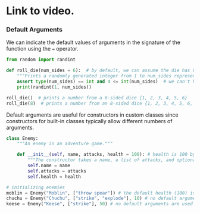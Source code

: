 # Link to video.
### Default Arguments

We can indicate the default values of arguments in the signature of the function using the `=` operator.

```python
from random import randint

def roll_die(num_sides = 6):  # by default, we can assume the die has 6 sides unless specified otherwise
    """Prints a randomly generated integer from 1 to num_sides representing a die roll."""
    assert type(num_sides) == int and 4 <= int(num_sides)  # we can't have fewer than 4 sides on a die
    print(randint(1, num_sides))

roll_die()  # prints a number from a 6-sided dice {1, 2, 3, 4, 5, 6}
roll_die(8)  # prints a number from an 8-sided dice {1, 2, 3, 4, 5, 6, 7, 8}
```

Default arguments are useful for constructors in custom classes since constructors for built-in classes typically allow different numbers of arguments.

```python
class Enemy:
    """An enemy in an adventure game."""

    def __init__(self, name, attacks, health = 100): # health is 100 by default unless specified otherwise
        """The constructor takes a name, a list of attacks, and optionally a number of health points."""
        self.name = name
        self.attacks = attacks
        self.health = health

# initializing enemies
moblin = Enemy("Moblin", ["throw spear"]) # the default health (100) is used
chuchu = Enemy("Chuchu", ["strike", "explode"], 10) # no default arguments are used
keese = Enemy("Keese", ["strike"], 50) # no default arguments are used
```
